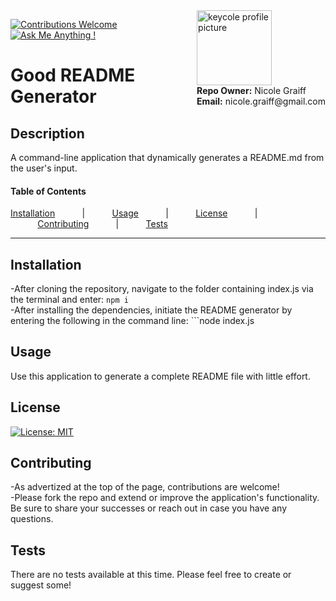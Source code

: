 
<div style='float:right; clear:both'><img src='https://avatars1.githubusercontent.com/u/18411209?s=460' alt='keycole profile picture' width='120'><div><b>Repo Owner:</b> Nicole Graiff</div><div><b>Email:</b> nicole.graiff@gmail.com</div></div>

[![Contributions Welcome](https://img.shields.io/badge/Contributions-Welcome-green.svg)](https://shields.io/)&nbsp;&nbsp;&nbsp;[![Ask Me Anything !](https://img.shields.io/badge/Ask%20me-anything-1abc9c.svg)](mailto:nicole.graiff@gmail.com)

<h1>Good README Generator</h1>

## Description
A command-line application that dynamically generates a README.md from the user's input.

#### Table of Contents
[Installation](#installation)&nbsp;&nbsp;&nbsp;&nbsp;&nbsp;&nbsp;&nbsp;&nbsp;&nbsp;&nbsp;&nbsp;|&nbsp;&nbsp;&nbsp;&nbsp;&nbsp;&nbsp;&nbsp;&nbsp;&nbsp;&nbsp;&nbsp;[Usage](#usage)&nbsp;&nbsp;&nbsp;&nbsp;&nbsp;&nbsp;&nbsp;&nbsp;&nbsp;&nbsp;&nbsp;|&nbsp;&nbsp;&nbsp;&nbsp;&nbsp;&nbsp;&nbsp;&nbsp;&nbsp;&nbsp;&nbsp;[License](#license)&nbsp;&nbsp;&nbsp;&nbsp;&nbsp;&nbsp;&nbsp;&nbsp;&nbsp;&nbsp;&nbsp;|&nbsp;&nbsp;&nbsp;&nbsp;&nbsp;&nbsp;&nbsp;&nbsp;&nbsp;&nbsp;&nbsp;[Contributing](#contributing)&nbsp;&nbsp;&nbsp;&nbsp;&nbsp;&nbsp;&nbsp;&nbsp;&nbsp;&nbsp;&nbsp;|&nbsp;&nbsp;&nbsp;&nbsp;&nbsp;&nbsp;&nbsp;&nbsp;&nbsp;&nbsp;&nbsp;[Tests](#tests)

---

## Installation
-After cloning the repository, navigate to the folder containing index.js via the terminal and enter: ```npm i``` <br> -After installing the dependencies, initiate the README generator by entering the following in the command line: ```node index.js

## Usage
Use this application to generate a complete README file with little effort.

## License
[![License: MIT](https://img.shields.io/badge/License-MIT-yellow.svg)](https://opensource.org/licenses/MIT)

## Contributing
-As advertized at the top of the page, contributions are welcome! <br> -Please fork the repo and extend or improve the application's functionality. <br> Be sure to share your successes or reach out in case you have any questions.

## Tests
There are no tests available at this time. Please feel free to create or suggest some!
